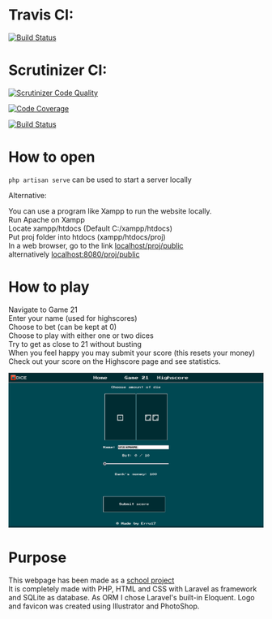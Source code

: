<!-- Update to proj -->
# Travis CI:  

[![Build Status](https://travis-ci.org/Erru17/mvc-proj.svg?branch=main)](https://travis-ci.org/Erru17/mvc-proj)  

# Scrutinizer CI:  

[![Scrutinizer Code Quality](https://scrutinizer-ci.com/g/Erru17/mvc-proj/badges/quality-score.png?b=main)](https://scrutinizer-ci.com/g/Erru17/mvc-proj/?branch=main)  

[![Code Coverage](https://scrutinizer-ci.com/g/Erru17/mvc-proj/badges/coverage.png?b=main)](https://scrutinizer-ci.com/g/Erru17/mvc-proj/?branch=main)  

[![Build Status](https://scrutinizer-ci.com/g/Erru17/mvc-proj/badges/build.png?b=main)](https://scrutinizer-ci.com/g/Erru17/mvc-proj/build-status/main)

# How to open

`php artisan serve` can be used to start a server locally  

Alternative:  

You can use a program like Xampp to run the website locally.  
Run Apache on Xampp  
Locate xampp/htdocs (Default C:/xampp/htdocs)  
Put proj folder into htdocs (xampp/htdocs/proj)  
In a web browser, go to the link [localhost/proj/public](http://localhost/proj/public)  
alternatively [localhost:8080/proj/public](http://localhost:8080/proj/public)

# How to play

Navigate to Game 21  
Enter your name (used for highscores)  
Choose to bet (can be kept at 0)  
Choose to play with either one or two dices  
Try to get as close to 21 without busting  
When you feel happy you may submit your score (this resets your money)  
Check out your score on the Highscore page and see statistics.

![Preview](preview.png)

# Purpose

This webpage has been made as a [school project](https://dbwebb.se/kurser/mvc-v1/kmom10)  
It is completely made with PHP, HTML and CSS with Laravel as framework and SQLite as database. As ORM I chose Laravel's built-in Eloquent.
Logo and favicon was created using Illustrator and PhotoShop.
